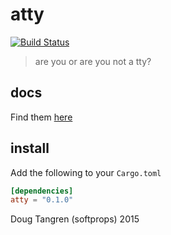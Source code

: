 # atty

[![Build Status](https://travis-ci.org/softprops/atty.svg?branch=master)](https://travis-ci.org/softprops/atty)

> are you or are you not a tty?

## docs

Find them [here](http://softprops.github.io/atty)

## install

Add the following to your `Cargo.toml`

```toml
[dependencies]
atty = "0.1.0"
```

Doug Tangren (softprops) 2015

